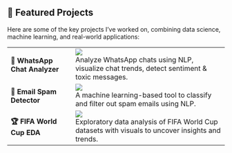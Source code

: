<!-- Featured Projects -->
## 🌟 Featured Projects

Here are some of the key projects I’ve worked on, combining data science, machine learning, and real-world applications:

<table>
  <tr>
    <td><strong>📱 WhatsApp Chat Analyzer</strong></td>
    <td>
      <a href="https://github.com/Rana-Zaeem/Whats_app_chat_analyzer">
        <img src="https://img.shields.io/badge/NLP%20%7C%20Sentiment%20Analysis%20%7C%20EDA-WhatsApp%20Chat%20Analyzer-5cdb95?style=for-the-badge&logo=python&logoColor=white"/>
      </a>
      <br/>
      Analyze WhatsApp chats using NLP, visualize chat trends, detect sentiment & toxic messages.
    </td>
  </tr>
  <tr>
    <td><strong>📧 Email Spam Detector</strong></td>
    <td>
      <a href="https://github.com/Rana-Zaeem/Email-Spam-Detector">
        <img src="https://img.shields.io/badge/Spam%20Detection%20%7C%20ML%20Text%20Classification-Email%20Spam%20Detector-ff6f61?style=for-the-badge&logo=scikitlearn&logoColor=white"/>
      </a>
      <br/>
      A machine learning-based tool to classify and filter out spam emails using NLP.
    </td>
  </tr>
  <tr>
    <td><strong>🏆 FIFA World Cup EDA</strong></td>
    <td>
      <a href="https://github.com/Rana-Zaeem/fifa-world-cup-analysis">
        <img src="https://img.shields.io/badge/Interactive%20EDA%20%7C%20Data%20Visualization-FIFA%20World%20Cup%20Analysis-00bcd4?style=for-the-badge&logo=python&logoColor=white"/>
      </a>
      <br/>
      Exploratory data analysis of FIFA World Cup datasets with visuals to uncover insights and trends.
    </td>
  </tr>
</table>

